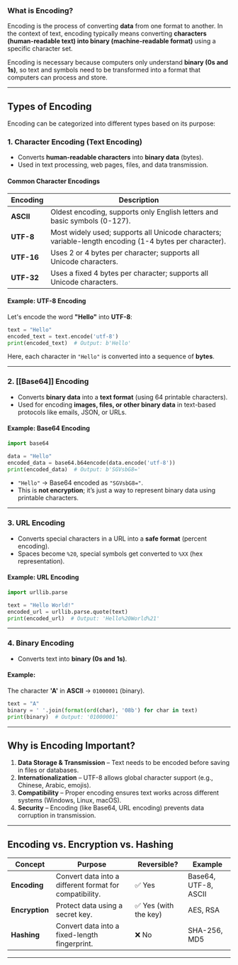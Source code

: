 ### **What is Encoding?**
Encoding is the process of converting **data** from one format to another. In the context of text, encoding typically means converting **characters (human-readable text) into binary (machine-readable format)** using a specific character set.

Encoding is necessary because computers only understand **binary (0s and 1s)**, so text and symbols need to be transformed into a format that computers can process and store.

---
## **Types of Encoding**
Encoding can be categorized into different types based on its purpose:
### **1. Character Encoding (Text Encoding)**
- Converts **human-readable characters** into **binary data** (bytes).
- Used in text processing, web pages, files, and data transmission.
#### **Common Character Encodings**

|Encoding|Description|
|---|---|
|**ASCII**|Oldest encoding, supports only English letters and basic symbols (0-127).|
|**UTF-8**|Most widely used; supports all Unicode characters; variable-length encoding (1-4 bytes per character).|
|**UTF-16**|Uses 2 or 4 bytes per character; supports all Unicode characters.|
|**UTF-32**|Uses a fixed 4 bytes per character; supports all Unicode characters.|
#### **Example: UTF-8 Encoding**
Let's encode the word **"Hello"** into **UTF-8**:

```python
text = "Hello"
encoded_text = text.encode('utf-8')
print(encoded_text)  # Output: b'Hello'
```

Here, each character in `"Hello"` is converted into a sequence of **bytes**.

---
### **2. [[Base64]] Encoding**
- Converts **binary data** into a **text format** (using 64 printable characters).
- Used for encoding **images, files, or other binary data** in text-based protocols like emails, JSON, or URLs.
#### **Example: Base64 Encoding**

```python
import base64

data = "Hello"
encoded_data = base64.b64encode(data.encode('utf-8'))
print(encoded_data)  # Output: b'SGVsbG8='
```
- `"Hello"` → Base64 encoded as `"SGVsbG8="`.
- This is **not encryption**; it’s just a way to represent binary data using printable characters.
---
### **3. URL Encoding**
- Converts special characters in a URL into a **safe format** (percent encoding).
- Spaces become `%20`, special symbols get converted to `%XX` (hex representation).
#### **Example: URL Encoding**
```python
import urllib.parse

text = "Hello World!"
encoded_url = urllib.parse.quote(text)
print(encoded_url)  # Output: 'Hello%20World%21'
```
---
### **4. Binary Encoding**
- Converts text into **binary (0s and 1s)**.
#### **Example:**

The character **'A'** in **ASCII** → `01000001` (binary).
```python
text = "A"
binary = ' '.join(format(ord(char), '08b') for char in text)
print(binary)  # Output: '01000001'
```
---
## **Why is Encoding Important?**
1. **Data Storage & Transmission** – Text needs to be encoded before saving in files or databases.
2. **Internationalization** – UTF-8 allows global character support (e.g., Chinese, Arabic, emojis).
3. **Compatibility** – Proper encoding ensures text works across different systems (Windows, Linux, macOS).
4. **Security** – Encoding (like Base64, URL encoding) prevents data corruption in transmission.
---
## **Encoding vs. Encryption vs. Hashing**

|**Concept**|**Purpose**|**Reversible?**|**Example**|
|---|---|---|---|
|**Encoding**|Convert data into a different format for compatibility.|✅ Yes|Base64, UTF-8, ASCII|
|**Encryption**|Protect data using a secret key.|✅ Yes (with the key)|AES, RSA|
|**Hashing**|Convert data into a fixed-length fingerprint.|❌ No|SHA-256, MD5|

---
